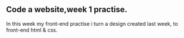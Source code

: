 ## Code a website,week 1 practise.

In this week my front-end practise i turn a design created last week, to front-end html & css.

